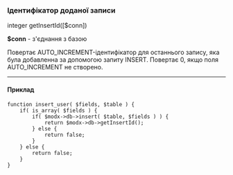### Ідентифікатор доданої записи

integer getInsertId([$conn])

**$conn** - з'єднання з базою

Повертає AUTO_INCREMENT-ідентифікатор для останнього запису, яка була добавленна за допомогою запиту INSERT. Повертає 0, якщо поля AUTO_INCREMENT не створено.

***

#### Приклад

	function insert_user( $fields, $table ) {  
		if( is_array( $fields ) {  
			if( $modx->db->insert( $table, $fields ) ) {  
				return $modx->db->getInsertId();  
			} else {  
				return false;  
			}  
		} else {  
			return false;  
		}  
	}